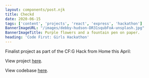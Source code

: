 ```yaml
---
layout: components/post.njk
title: Checkd
date: 2020-06-15
tags: ['content', 'projects', 'react', 'express', 'hackathon']
BannerImageURL: "/images/debby-hudson-DR31squbFoA-unsplash.jpg"
BannerImageTitle: Purple flowers and a fountain pen on paper.
heading: 'Code First: Girls Hackathon'
---
```


Finalist project as part of the CF:G Hack from Home this April:

View project <a target="_blank" href="https://checkd-news.herokuapp.com/">here</a>.

View codebase <a target="_blank" href="https://github.com/meganjohn/checkd">here</a>.